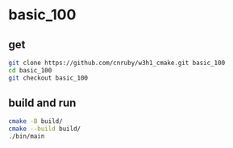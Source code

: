 # basic_100

## get
```bash
git clone https://github.com/cnruby/w3h1_cmake.git basic_100
cd basic_100
git checkout basic_100
```

## build and run
```bash
cmake -B build/
cmake --build build/
./bin/main
```

